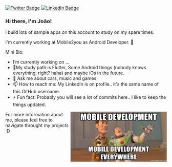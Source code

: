 [![Twitter Badge](https://img.shields.io/badge/Twitter-Profile-informational?style=flat&logo=twitter&logoColor=white&color=1CA2F1)](https://twitter.com/jsouza678)
[![LinkedIn Badge](https://img.shields.io/badge/LinkedIn-Profile-informational?style=flat&logo=linkedin&logoColor=white&color=0D76A8)](https://www.linkedin.com/in/jsouza678/)

### Hi there, I'm João!

I build lots of sample apps on this account to study on my spare times.

I'm currently working at Mobile2you as Android Developer. 🔭

Mini Bio:
-  I’m currently working on ...
- 🌱My study path is Flutter, Some Android things (nobody knows everything, right? haha) and maybe iOs in the future.
- 💬 Ask me about cars, music and games.
- 📫 How to reach me: My LinkedIn is on profile.. it's the same name of this GitHub username.
- ⚡ Fun fact: Probably you will see a lot of commits here.. I like to keep the things updated.
<img justify="center" align="right" width="300" height="156" src="mobile-development-mobile-development-everywhere.jpg">

For more information about me, please feel free to navigate throught my projects :D
